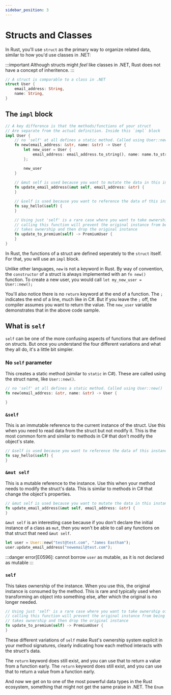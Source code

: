 ```yaml
---
sidebar_position: 3
---
```


# Structs and Classes

In Rust, you'll use `struct` as the primary way to organize related data, similar to how you'd use classes in .NET:

:::important
Although structs might *feel* like classes in .NET, Rust does not have a concept of inheritence.
:::


```rust showLineNumbers
// A struct is comparable to a class in .NET
struct User {
    email_address: String,
    name: String,
}
```

## The `impl` block

```rust showLineNumbers
// A key difference is that the methods/functions of your struct
// Are separate from the actual definition. Inside this `impl` block
impl User {
    // no 'self' at all defines a static method. Called using User::new()
    fn new(email_address: &str, name: &str) -> User {
        let new_user = User {
            email_address: email_address.to_string(), name: name.to_string(), age: None
        };

        new_user
    }
    
    // &mut self is used because you want to mutate the data in this instance of the struct
    fn update_email_address(&mut self, email_address: &str) {
    }

    // &self is used because you want to reference the data of this instance, not take ownership of it. Read but not write
    fn say_hello(&self) {
    }

    // Using just 'self' is a rare case where you want to take ownership of the original instance and use something new
    // calling this function will prevent the original instance from being used, as this function
    // takes ownership and then drop the original instance
    fn update_to_premium(self) -> PremiumUser {
    }
}
```

In Rust, the functions of a struct are defined seperately to the `struct` itself. For that, you will use an `impl` block.

Unlike other languages, `new` is not a keyword in Rust. By way of convention, the `constructor` of a struct is always implemented with an `fn new()` function. To create a new user, you would call `let my_new_user = User::new();`

You'll also notice there is no `return` keyword at the end of a function. The `;` indicates the end of a line, much like in C#. But if you leave the `;` off, the compiler assumes you want to return the value. The `new_user` variable demonstrates that in the above code sample.

## What is `self`

`self` can be one of the more confusing aspects of functions that are defined on structs. But once you understand the four different variations and what they all do, it's a little bit simpler.

### No `self` parameter

This creates a static method (similar to `static` in C#). These are called using the struct name, like `User::new()`.

```rust
// no 'self' at all defines a static method. Called using User::new()
fn new(email_address: &str, name: &str) -> User {

}
```

### `&self`

This is an immutable reference to the current instance of the struct. Use this when you need to read data from the struct but not modify it. This is the most common form and similar to methods in C# that don't modify the object's state.

```rust showLineNumbers
// &self is used because you want to reference the data of this instance, not take ownership of it. Read but not write
fn say_hello(&self) {
}
```

### `&mut self` 

This is a mutable reference to the instance. Use this when your method needs to modify the struct's data. This is similar to methods in C# that change the object's properties.

```rust showLineNumbers
// &mut self is used because you want to mutate the data in this instance of the struct
fn update_email_address(&mut self, email_address: &str) {
}
```

`&mut self` is an interesting case because if you don't declare the initial instance of a class as `mut`, then you won't be able to call any functions on that struct that need `&mut self`.

```rust showLineNumbers
let user = User::new("test@test.com", "James Eastham");
user.update_email_address("newemail@test.com");
```

:::danger
error[E0596]: cannot borrow `user` as mutable, as it is not declared as mutable
:::

### `self`

This takes ownership of the instance. When you use this, the original instance is consumed by the method. This is rare and typically used when transforming an object into something else, after which the original is no longer needed.

```rust showLineNumbers
// Using just 'self' is a rare case where you want to take ownership of the original instance and use something new
// calling this function will prevent the original instance from being used, as this function
// takes ownership and then drop the original instance
fn update_to_premium(self) -> PremiumUser {
}
```

These different variations of `self` make Rust's ownership system explicit in your method signatures, clearly indicating how each method interacts with the struct's data.

The `return` keyword does still exist, and you can use that to return a value from a function early.
The `return` keyword does still exist, and you can use that to return a value from a function early.

And now we get on to one of the most powerful data types in the Rust ecosystem, something that might not get the same praise in .NET. The `Enum`
